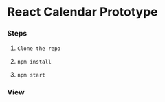 # React Calendar Prototype

### Steps

1) `Clone the repo`

2) `npm install`

3) `npm start`


### View

